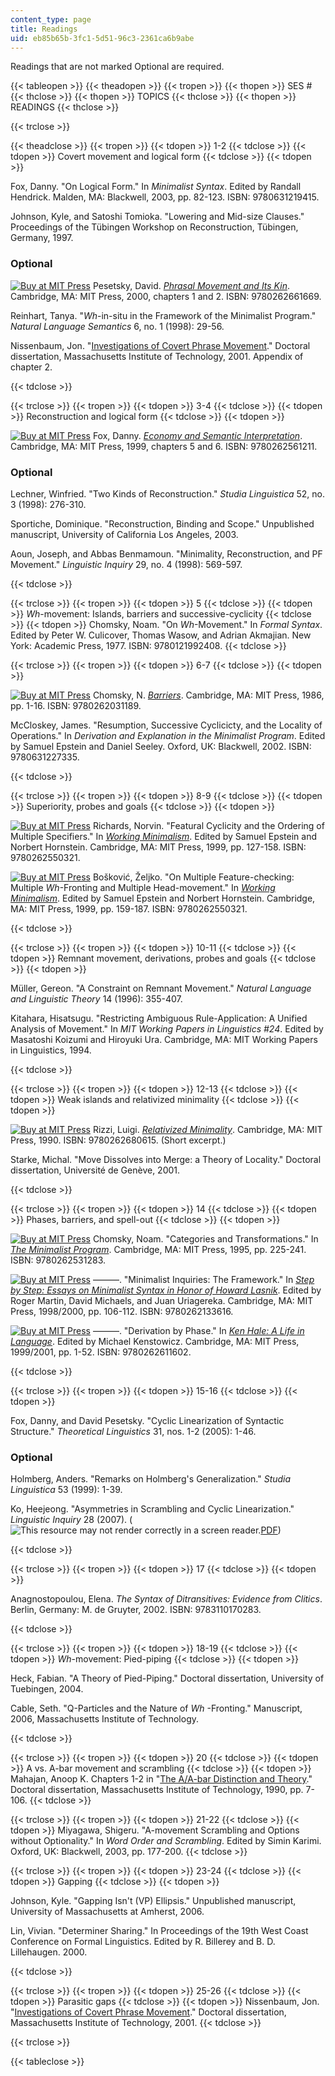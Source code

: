 ```yaml
---
content_type: page
title: Readings
uid: eb85b65b-3fc1-5d51-96c3-2361ca6b9abe
---
```


Readings that are not marked Optional are required.

{{< tableopen >}}
{{< theadopen >}}
{{< tropen >}}
{{< thopen >}}
SES #
{{< thclose >}}
{{< thopen >}}
TOPICS
{{< thclose >}}
{{< thopen >}}
READINGS
{{< thclose >}}

{{< trclose >}}

{{< theadclose >}}
{{< tropen >}}
{{< tdopen >}}
1-2
{{< tdclose >}}
{{< tdopen >}}
Covert movement and logical form
{{< tdclose >}}
{{< tdopen >}}


Fox, Danny. "On Logical Form." In _Minimalist Syntax_. Edited by Randall Hendrick. Malden, MA: Blackwell, 2003, pp. 82-123. ISBN: 9780631219415.

Johnson, Kyle, and Satoshi Tomioka. "Lowering and Mid-size Clauses." Proceedings of the Tübingen Workshop on Reconstruction, Tübingen, Germany, 1997.

### Optional

[![Buy at MIT Press](/images/mp_logo.gif)](https://mitpress.mit.edu/9780262661669) Pesetsky, David. [_Phrasal Movement and Its Kin_](https://mitpress.mit.edu/9780262661669). Cambridge, MA: MIT Press, 2000, chapters 1 and 2. ISBN: 9780262661669.

Reinhart, Tanya. "_Wh_\-in-situ in the Framework of the Minimalist Program." _Natural Language Semantics_ 6, no. 1 (1998): 29-56.

Nissenbaum, Jon. "[Investigations of Covert Phrase Movement](http://web.mit.edu/mitwpl/)." Doctoral dissertation, Massachusetts Institute of Technology, 2001. Appendix of chapter 2.


{{< tdclose >}}

{{< trclose >}}
{{< tropen >}}
{{< tdopen >}}
3-4
{{< tdclose >}}
{{< tdopen >}}
Reconstruction and logical form
{{< tdclose >}}
{{< tdopen >}}


[![Buy at MIT Press](/images/mp_logo.gif)](https://mitpress.mit.edu/9780262561211) Fox, Danny. [_Economy and Semantic Interpretation_](https://mitpress.mit.edu/9780262561211). Cambridge, MA: MIT Press, 1999, chapters 5 and 6. ISBN: 9780262561211.

### Optional

Lechner, Winfried. "Two Kinds of Reconstruction." _Studia Linguistica_ 52, no. 3 (1998): 276-310.

Sportiche, Dominique. "Reconstruction, Binding and Scope." Unpublished manuscript, University of California Los Angeles, 2003.

Aoun, Joseph, and Abbas Benmamoun. "Minimality, Reconstruction, and PF Movement." _Linguistic Inquiry_ 29, no. 4 (1998): 569-597.


{{< tdclose >}}

{{< trclose >}}
{{< tropen >}}
{{< tdopen >}}
5
{{< tdclose >}}
{{< tdopen >}}
_Wh_\-movement: Islands, barriers and successive-cyclicity
{{< tdclose >}}
{{< tdopen >}}
Chomsky, Noam. "On _Wh_\-Movement." In _Formal Syntax_. Edited by Peter W. Culicover, Thomas Wasow, and Adrian Akmajian. New York: Academic Press, 1977. ISBN: 9780121992408.
{{< tdclose >}}

{{< trclose >}}
{{< tropen >}}
{{< tdopen >}}
6-7
{{< tdclose >}}
{{< tdopen >}}


[![Buy at MIT Press](/images/mp_logo.gif)](https://mitpress.mit.edu/9780262031189) Chomsky, N. [_Barriers_](https://mitpress.mit.edu/9780262031189). Cambridge, MA: MIT Press, 1986, pp. 1-16. ISBN: 9780262031189.

McCloskey, James. "Resumption, Successive Cyclicicty, and the Locality of Operations." In _Derivation and Explanation in the Minimalist Program_. Edited by Samuel Epstein and Daniel Seeley. Oxford, UK: Blackwell, 2002. ISBN: 9780631227335.


{{< tdclose >}}

{{< trclose >}}
{{< tropen >}}
{{< tdopen >}}
8-9
{{< tdclose >}}
{{< tdopen >}}
Superiority, probes and goals
{{< tdclose >}}
{{< tdopen >}}


[![Buy at MIT Press](/images/mp_logo.gif)](https://mitpress.mit.edu/9780262550321) Richards, Norvin. "Featural Cyclicity and the Ordering of Multiple Specifiers." In [_Working Minimalism_](https://mitpress.mit.edu/9780262550321). Edited by Samuel Epstein and Norbert Hornstein. Cambridge, MA: MIT Press, 1999, pp. 127-158. ISBN: 9780262550321.

[![Buy at MIT Press](/images/mp_logo.gif)](https://mitpress.mit.edu/9780262550321) Bošković, Željko. "On Multiple Feature-checking: Multiple _Wh_\-Fronting and Multiple Head-movement." In [_Working Minimalism_](https://mitpress.mit.edu/9780262550321). Edited by Samuel Epstein and Norbert Hornstein. Cambridge, MA: MIT Press, 1999, pp. 159-187. ISBN: 9780262550321.


{{< tdclose >}}

{{< trclose >}}
{{< tropen >}}
{{< tdopen >}}
10-11
{{< tdclose >}}
{{< tdopen >}}
Remnant movement, derivations, probes and goals
{{< tdclose >}}
{{< tdopen >}}


Müller, Gereon. "A Constraint on Remnant Movement." _Natural Language and Linguistic Theory_ 14 (1996): 355-407.

Kitahara, Hisatsugu. "Restricting Ambiguous Rule-Application: A Unified Analysis of Movement." In _MIT Working Papers in Linguistics #24_. Edited by Masatoshi Koizumi and Hiroyuki Ura. Cambridge, MA: MIT Working Papers in Linguistics, 1994.


{{< tdclose >}}

{{< trclose >}}
{{< tropen >}}
{{< tdopen >}}
12-13
{{< tdclose >}}
{{< tdopen >}}
Weak islands and relativized minimality
{{< tdclose >}}
{{< tdopen >}}


[![Buy at MIT Press](/images/mp_logo.gif)](https://mitpress.mit.edu/9780262680615) Rizzi, Luigi. [_Relativized Minimality_](https://mitpress.mit.edu/9780262680615). Cambridge, MA: MIT Press, 1990. ISBN: 9780262680615. (Short excerpt.)

Starke, Michal. "Move Dissolves into Merge: a Theory of Locality." Doctoral dissertation, Université de Genève, 2001.


{{< tdclose >}}

{{< trclose >}}
{{< tropen >}}
{{< tdopen >}}
14
{{< tdclose >}}
{{< tdopen >}}
Phases, barriers, and spell-out
{{< tdclose >}}
{{< tdopen >}}


[![Buy at MIT Press](/images/mp_logo.gif)](https://mitpress.mit.edu/9780262531283) Chomsky, Noam. "Categories and Transformations." In [_The Minimalist Program_](https://mitpress.mit.edu/9780262531283). Cambridge, MA: MIT Press, 1995, pp. 225-241. ISBN: 9780262531283.

[![Buy at MIT Press](/images/mp_logo.gif)](https://mitpress.mit.edu/9780262133616) ———. "Minimalist Inquiries: The Framework." In [_Step by Step: Essays on Minimalist Syntax in Honor of Howard Lasnik_](https://mitpress.mit.edu/9780262133616). Edited by Roger Martin, David Michaels, and Juan Uriagereka. Cambridge, MA: MIT Press, 1998/2000, pp. 106-112. ISBN: 9780262133616.

[![Buy at MIT Press](/images/mp_logo.gif)](https://mitpress.mit.edu/9780262611602) ———. "Derivation by Phase." In [_Ken Hale: A Life in Language_](https://mitpress.mit.edu/9780262611602). Edited by Michael Kenstowicz. Cambridge, MA: MIT Press, 1999/2001, pp. 1-52. ISBN: 9780262611602.


{{< tdclose >}}

{{< trclose >}}
{{< tropen >}}
{{< tdopen >}}
15-16
{{< tdclose >}}
{{< tdopen >}}


Fox, Danny, and David Pesetsky. "Cyclic Linearization of Syntactic Structure." _Theoretical Linguistics_ 31, nos. 1-2 (2005): 1-46.

### Optional

Holmberg, Anders. "Remarks on Holmberg's Generalization." _Studia Linguistica_ 53 (1999): 1-39.

Ko, Heejeong. "Asymmetries in Scrambling and Cyclic Linearization." _Linguistic Inquiry_ 28 (2007). (![This resource may not render correctly in a screen reader.](/images/inacessible.gif)[PDF](http://muse.jhu.edu/journals/linguistic_inquiry/v038/38.1ko.pdf))


{{< tdclose >}}

{{< trclose >}}
{{< tropen >}}
{{< tdopen >}}
17
{{< tdclose >}}
{{< tdopen >}}


Anagnostopoulou, Elena. _The Syntax of Ditransitives: Evidence from Clitics_. Berlin, Germany: M. de Gruyter, 2002. ISBN: 9783110170283.


{{< tdclose >}}

{{< trclose >}}
{{< tropen >}}
{{< tdopen >}}
18-19
{{< tdclose >}}
{{< tdopen >}}
_Wh_\-movement: Pied-piping
{{< tdclose >}}
{{< tdopen >}}


Heck, Fabian. "A Theory of Pied-Piping." Doctoral dissertation, University of Tuebingen, 2004.

Cable, Seth. "Q-Particles and the Nature of _Wh_ -Fronting." Manuscript, 2006, Massachusetts Institute of Technology.


{{< tdclose >}}

{{< trclose >}}
{{< tropen >}}
{{< tdopen >}}
20
{{< tdclose >}}
{{< tdopen >}}
A vs. A-bar movement and scrambling
{{< tdclose >}}
{{< tdopen >}}
Mahajan, Anoop K. Chapters 1-2 in "[The A/A-bar Distinction and Theory](http://web.mit.edu/mitwpl/)." Doctoral dissertation, Massachusetts Institute of Technology, 1990, pp. 7-106.
{{< tdclose >}}

{{< trclose >}}
{{< tropen >}}
{{< tdopen >}}
21-22
{{< tdclose >}}
{{< tdopen >}}
Miyagawa, Shigeru. "A-movement Scrambling and Options without Optionality." In _Word Order and Scrambling_. Edited by Simin Karimi. Oxford, UK: Blackwell, 2003, pp. 177-200.
{{< tdclose >}}

{{< trclose >}}
{{< tropen >}}
{{< tdopen >}}
23-24
{{< tdclose >}}
{{< tdopen >}}
Gapping
{{< tdclose >}}
{{< tdopen >}}


Johnson, Kyle. "Gapping Isn't (VP) Ellipsis." Unpublished manuscript, University of Massachusetts at Amherst, 2006.

Lin, Vivian. "Determiner Sharing." In Proceedings of the 19th West Coast Conference on Formal Linguistics. Edited by R. Billerey and B. D. Lillehaugen. 2000.


{{< tdclose >}}

{{< trclose >}}
{{< tropen >}}
{{< tdopen >}}
25-26
{{< tdclose >}}
{{< tdopen >}}
Parasitic gaps
{{< tdclose >}}
{{< tdopen >}}
Nissenbaum, Jon. "[Investigations of Covert Phrase Movement](http://web.mit.edu/mitwpl/)." Doctoral dissertation, Massachusetts Institute of Technology, 2001.
{{< tdclose >}}

{{< trclose >}}

{{< tableclose >}}